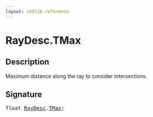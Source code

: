 ```yaml
---
layout: stdlib-reference
---
```


# RayDesc.TMax

## Description

Maximum distance along the ray to consider intersections.


## Signature
<pre>
<span class="code_keyword">float</span> <a href="../types/raydesc-03/index" class="code_type">RayDesc</a>.<a href="tmax-01" class="code_var">TMax</a>;
</pre>

